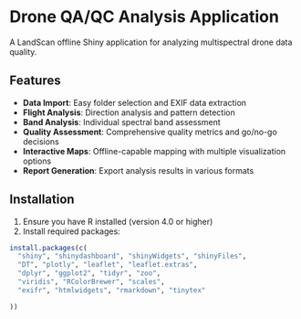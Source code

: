# Drone QA/QC Analysis Application

A LandScan offline Shiny application for analyzing multispectral drone data quality.

## Features

- **Data Import**: Easy folder selection and EXIF data extraction
- **Flight Analysis**: Direction analysis and pattern detection
- **Band Analysis**: Individual spectral band assessment
- **Quality Assessment**: Comprehensive quality metrics and go/no-go decisions
- **Interactive Maps**: Offline-capable mapping with multiple visualization options
- **Report Generation**: Export analysis results in various formats

## Installation

1. Ensure you have R installed (version 4.0 or higher)
2. Install required packages:

```r
install.packages(c(
  "shiny", "shinydashboard", "shinyWidgets", "shinyFiles",
  "DT", "plotly", "leaflet", "leaflet.extras",
  "dplyr", "ggplot2", "tidyr", "zoo",
  "viridis", "RColorBrewer", "scales",
  "exifr", "htmlwidgets", "rmarkdown", "tinytex"

))
